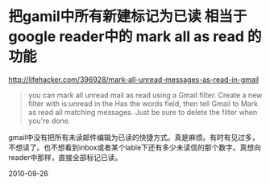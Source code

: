 # 把gamil中所有新建标记为已读 相当于google reader中的 mark all as read 的功能


http://lifehacker.com/396928/mark-all-unread-messages-as-read-in-gmail
> you can mark all unread mail as read using a Gmail filter. Create a new filter with is:unread in the Has the words field, then tell Gmail to Mark as read all matching messages. 
> Just be sure to delete the filter when you're done. 

gmail中没有把所有未读邮件编辑为已读的快捷方式。真是麻烦。有时有见过多，不想读了。也不想看到inbox或者某个lable下还有多少未读信的那个数字。真想向reader中那样，直接全部标记已读。


2010-09-26